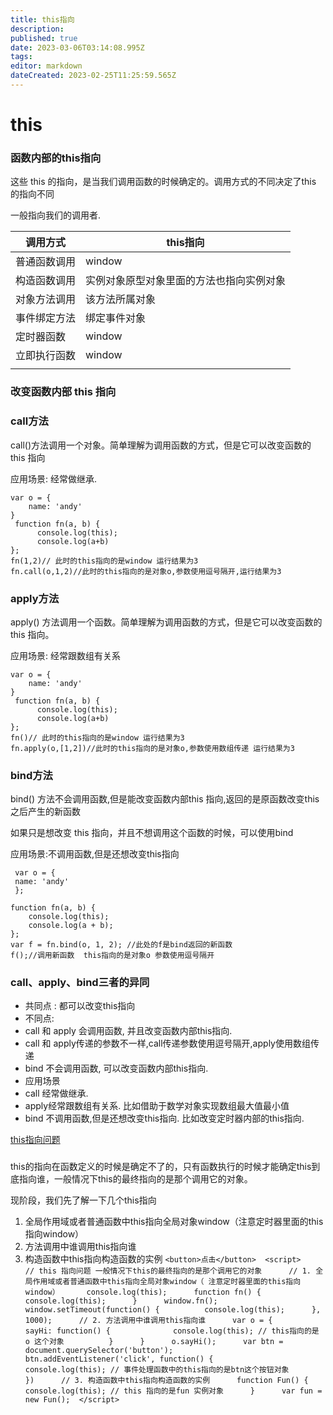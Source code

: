 ```yaml
---
title: this指向
description: 
published: true
date: 2023-03-06T03:14:08.995Z
tags: 
editor: markdown
dateCreated: 2023-02-25T11:25:59.565Z
---
```


# this

### 函数内部的this指向

这些 this 的指向，是当我们调用函数的时候确定的。调用方式的不同决定了this 的指向不同

一般指向我们的调用者.

| 调用方式     | this指向                                 |
| -------------- | ------------------------------------------ |
| 普通函数调用 | window                                   |
| 构造函数调用 | 实例对象原型对象里面的方法也指向实例对象 |
| 对象方法调用 | 该方法所属对象                           |
| 事件绑定方法 | 绑定事件对象                             |
| 定时器函数   | window                                   |
| 立即执行函数 | window                                   |
|              |                                          |

### 改变函数内部 this 指向

### call方法

call()方法调用一个对象。简单理解为调用函数的方式，但是它可以改变函数的 this 指向

应用场景: 经常做继承.

```
var o = {
    name: 'andy'
}
 function fn(a, b) {
      console.log(this);
      console.log(a+b)
};
fn(1,2)// 此时的this指向的是window 运行结果为3
fn.call(o,1,2)//此时的this指向的是对象o,参数使用逗号隔开,运行结果为3
```

### apply方法

apply() 方法调用一个函数。简单理解为调用函数的方式，但是它可以改变函数的 this 指向。

应用场景: 经常跟数组有关系

```
var o = {
    name: 'andy'
}
 function fn(a, b) {
      console.log(this);
      console.log(a+b)
};
fn()// 此时的this指向的是window 运行结果为3
fn.apply(o,[1,2])//此时的this指向的是对象o,参数使用数组传递 运行结果为3
```

### bind方法

bind() 方法不会调用函数,但是能改变函数内部this 指向,返回的是原函数改变this之后产生的新函数

如果只是想改变 this 指向，并且不想调用这个函数的时候，可以使用bind

应用场景:不调用函数,但是还想改变this指向

```
 var o = {
 name: 'andy'
 };

function fn(a, b) {
    console.log(this);
    console.log(a + b);
};
var f = fn.bind(o, 1, 2); //此处的f是bind返回的新函数
f();//调用新函数  this指向的是对象o 参数使用逗号隔开
```

### call、apply、bind三者的异同

* 共同点 : 都可以改变this指向
* 不同点:
* call 和 apply 会调用函数, 并且改变函数内部this指向.
* call 和 apply传递的参数不一样,call传递参数使用逗号隔开,apply使用数组传递
* bind 不会调用函数, 可以改变函数内部this指向.
* 应用场景
* call 经常做继承.
* apply经常跟数组有关系. 比如借助于数学对象实现数组最大值最小值
* bind 不调用函数,但是还想改变this指向. 比如改变定时器内部的this指向.

[this指向问题](https://www.notion.so/this-f7abd774935b44b6be3c8772ebba7fb7)




### 

this的指向在函数定义的时候是确定不了的，只有函数执行的时候才能确定this到底指向谁，一般情况下this的最终指向的是那个调用它的对象。

现阶段，我们先了解一下几个this指向

1. 全局作用域或者普通函数中this指向全局对象window（注意定时器里面的this指向window）
2. 方法调用中谁调用this指向谁
3. 构造函数中this指向构造函数的实例
    `<button>点击</button>  <script>      // this 指向问题 一般情况下this的最终指向的是那个调用它的对象      // 1. 全局作用域或者普通函数中this指向全局对象window（ 注意定时器里面的this指向window）      console.log(this);      function fn() {          console.log(this);      }      window.fn();      window.setTimeout(function() {          console.log(this);      }, 1000);      // 2. 方法调用中谁调用this指向谁      var o = {          sayHi: function() {              console.log(this); // this指向的是 o 这个对象          }      }      o.sayHi();      var btn = document.querySelector('button');      btn.addEventListener('click', function() {              console.log(this); // 事件处理函数中的this指向的是btn这个按钮对象          })      // 3. 构造函数中this指向构造函数的实例      function Fun() {          console.log(this); // this 指向的是fun 实例对象      }      var fun = new Fun();  </script>`